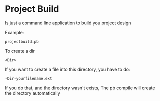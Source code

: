 # Project Build
Is just a command line application to build you project design

Example:

```text
projectbuild.pb
```
To create a dir

```text
<Dir> 
```

If you want to create a file into this directory, you have to do:

```text
-Dir-yourfilename.ext
```

If you do that, and the directory wasn't exists, The pb compile will create the directory automatically
